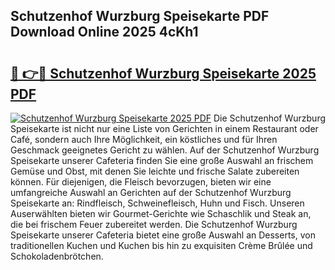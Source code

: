 ## Schutzenhof Wurzburg Speisekarte PDF Download Online 2025 4cKh1

# <h2><a href="http://gc7uq9.nevu.top/?p=Schutzenhof+Wurzburg+Speisekarte">🔗 👉🔴 Schutzenhof Wurzburg Speisekarte 2025 PDF</a></h2>

[![Schutzenhof Wurzburg Speisekarte 2025 PDF](https://i.imgur.com/dBaPXMq.png)](http://gc7uq9.nevu.top/?p=Schutzenhof+Wurzburg+Speisekarte)
Die Schutzenhof Wurzburg Speisekarte ist nicht nur eine Liste von Gerichten in einem Restaurant oder Café, sondern auch Ihre Möglichkeit, ein köstliches und für Ihren Geschmack geeignetes Gericht zu wählen. Auf der Schutzenhof Wurzburg Speisekarte unserer Cafeteria finden Sie eine große Auswahl an frischem Gemüse und Obst, mit denen Sie leichte und frische Salate zubereiten können. Für diejenigen, die Fleisch bevorzugen, bieten wir eine umfangreiche Auswahl an Gerichten auf der Schutzenhof Wurzburg Speisekarte an: Rindfleisch, Schweinefleisch, Huhn und Fisch. Unseren Auserwählten bieten wir Gourmet-Gerichte wie Schaschlik und Steak an, die bei frischem Feuer zubereitet werden. Die Schutzenhof Wurzburg Speisekarte unserer Cafeteria bietet eine große Auswahl an Desserts, von traditionellen Kuchen und Kuchen bis hin zu exquisiten Crème Brûlée und Schokoladenbrötchen.
